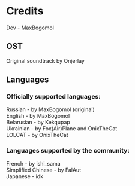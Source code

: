 # Credits

Dev - MaxBogomol

## OST
Original soundtrack by Onjerlay

## Languages

### Officially supported languages:
Russian - by MaxBogomol (original)   
English - by MaxBogomol  
Belarusian - by Kekqupap  
Ukrainian - by Fox(Air)Plane and OnixTheCat  
LOLCAT - by OnixTheCat  

### Languages supported by the community:
French - by ishi_sama  
Simplified Chinese - by FalAut  
Japanese - idk  